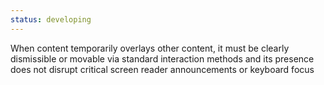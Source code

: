 ```yaml
---
status: developing
---
```


When content temporarily overlays other content, it must be clearly dismissible or movable via standard interaction methods and its presence does not disrupt critical screen reader announcements or keyboard focus